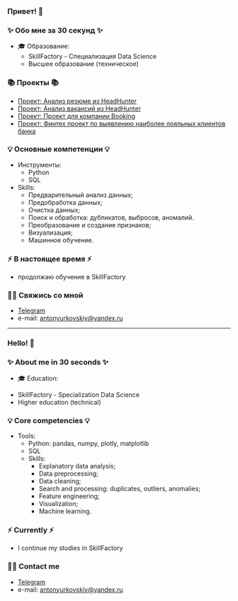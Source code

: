 
### Привет! 👋

### ✨ Обо мне за 30 секунд ✨ 
* 🎓 Образование:
  - SkillFactory - Специализация Data Science
  - Высшее образование (техническое)

### 📚 Проекты 📚

* [Проект: Анализ резюме из HeadHunter](https://github.com/AntonYurkovskiy/Project_1_hhVacancyAnalysis)
* [Проект: Анализ вакансий из HeadHunter](https://github.com/AntonYurkovskiy/Project_2_SQL_hh_analiysis)
* [Проект: Проект для компании Booking](https://github.com/AntonYurkovskiy/Project_3_EDA_FE_BookingHotelsRating)
* [Проект: Финтех проект  по выявлению наиболее лояльных клиентов банка](https://github.com/AntonYurkovskiy/Project_4_ML_BankDeposits)
  

### 💡 Основные компетенции 💡
- Инструменты:
    * Python
    * SQL
- Skills: 
    * Предварительный анализ данных;
    * Предобработка данных;
    * Очистка данных;
    * Поиск и обработка: дубликатов, выбросов, аномалий.
    * Преобразование и создание признаков;
    * Визуализация;
    * Машинное обучение.

### ⚡️ В настоящее время ⚡️
- продолжаю обучение в SkillFactory
### 🙌🏻 Свяжись со мной
- [Telegram](https://t.me/+79114966553)
- e-mail: antonyurkovskiy@yandex.ru

---

### Hello! 👋

### ✨ About me in 30 seconds ✨ 
* 🎓 Education:
 - SkillFactory - Specialization Data Science
 - Higher education (technical)
### 💡 Core competencies 💡
- Tools:
    * Python: pandas, numpy, plotly, matplotlib
    * SQL
  - Skills:
    * Explanatory data analysis;
    * Data preprocessing;
    * Data cleaning;
    * Search and processing: duplicates, outliers, anomalies;
    * Feature engineering;
    * Visualization;
    * Machine learning.
### ⚡️ Currently ⚡️
- I continue my studies in SkillFactory
### 🙌🏻 Contact me
- [Telegram](https://t.me/+79114966553)
- e-mail: antonyurkovskiy@yandex.ru

